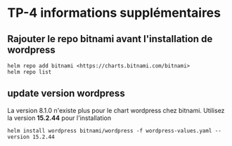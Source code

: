 # TP-4 informations supplémentaires

## Rajouter le repo bitnami avant l'installation de wordpress

```
helm repo add bitnami <https://charts.bitnami.com/bitnami>
helm repo list
```

## update version wordpress

La version 8.1.0 n'existe plus pour le chart wordpress chez bitnami. Utilisez la version **15.2.44** pour l'installation

`
helm install wordpress bitnami/wordpress -f wordpress-values.yaml --version 15.2.44
`
